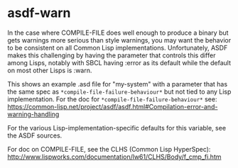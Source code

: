# asdf-warn

In the case where COMPILE-FILE does well enough to produce a binary but gets warnings more serious than style warnings, you may want the behavior to be consistent on all Common Lisp implementations. Unfortunately, ASDF makes this challenging by having the parameter that controls this differ among Lisps, notably with SBCL having :error as its default while the default on most other Lisps is :warn. 

This shows an example .asd file for "my-system" with a parameter that has the same spec as ```*compile-file-failure-behaviour*``` but not tied to any Lisp implementation. For the doc for  ```*compile-file-failure-behaviour*``` see: https://common-lisp.net/project/asdf/asdf.html#Compilation-error-and-warning-handling

For the various Lisp-implementation-specific defaults for this variable, see the ASDF sources.

For doc on COMPILE-FILE, see the CLHS (Common Lisp HyperSpec): http://www.lispworks.com/documentation/lw61/CLHS/Body/f_cmp_fi.htm
